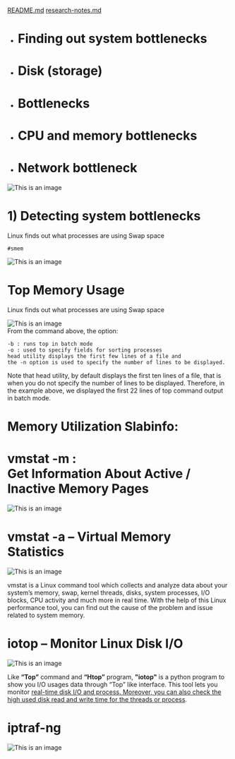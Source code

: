 [README.md](README.md#sub-section)
[research-notes.md](research-notes.md#sub-section)


- # Finding out system bottlenecks
- # Disk (storage)
- # Bottlenecks
- # CPU and memory bottlenecks
- # Network bottleneck

![This is an image](/assets/images/ps.png)

# 1) Detecting system bottlenecks
Linux finds out what processes are using Swap space<br>
    
    #smem    
![This is an image](/assets/images/smem.png)
# Top Memory Usage
Linux finds out what processes are using Swap space<br>

![This is an image](/assets/images/top-HP-henri.png)
<br>From the command above, the option:

    -b : runs top in batch mode
    -o : used to specify fields for sorting processes
    head utility displays the first few lines of a file and
    the -n option is used to specify the number of lines to be displayed.

Note that head utility, by default displays the first ten lines of a file, that is when you do not specify the number of lines to be displayed. Therefore, in the example above, we displayed the first 22 lines of top command output in batch mode.

# Memory Utilization Slabinfo: ##

# vmstat -m : <br>Get Information About Active / Inactive Memory Pages</b>

![This is an image](/assets/images/vmstat-m.png)


# vmstat -a – Virtual Memory Statistics

![This is an image](/assets/images/vmstat-a.png)

vmstat is a Linux command tool which collects and analyze data about your system’s memory, swap, kernel threads, disks, system processes, I/O blocks, CPU activity and much more in real time. With the help of this Linux performance tool, you can find out the cause of the problem and issue related to system memory.<br>



# iotop – Monitor Linux Disk I/O

![This is an image](/assets/images/iotop.png)

Like <b>“Top”</b> command and <b>“Htop”</b> program, <b>"iotop"</b> is a python program to show you I/O usages data through “Top” like interface. This tool lets you monitor <u>real-time disk I/O and process. Moreover, you can also check the high used disk read and write time for the threads or process</u>.

# iptraf-ng

![This is an image](/assets/images/iptraf-ng.png)

